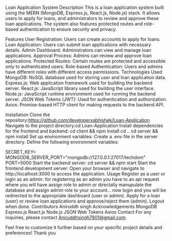 Loan Application System
Description
This is a loan application system built using the MERN (MongoDB, Express.js, React.js, Node.js) stack. It allows users to apply for loans, and administrators to review and approve these loan applications. The system also features protected routes and role-based authentication to ensure security and privacy.

Features
User Registration: Users can create accounts to apply for loans.
Loan Application: Users can submit loan applications with necessary details.
Admin Dashboard: Administrators can view and manage loan applications.
Approval Process: Admins can review and approve loan applications.
Protected Routes: Certain routes are protected and accessible only to authenticated users.
Role-based Authentication: Users and admins have different roles with different access permissions.
Technologies Used
MongoDB: NoSQL database used for storing user and loan application data.
Express.js: Web application framework used for building the backend server.
React.js: JavaScript library used for building the user interface.
Node.js: JavaScript runtime environment used for running the backend server.
JSON Web Tokens (JWT): Used for authentication and authorization.
Axios: Promise-based HTTP client for making requests to the backend API.

Installation
Clone the repository:https://github.com/developerxabhishek/Loan-Application
Navigate to the project directory:cd Loan-Application
Install dependencies for the frontend and backend:
cd client && npm install
cd ..
cd server && npm install
Set up environment variables:
Create a .env file in the server directory.
Define the following environment variables:

SECRET_KEY=<your jwtkey>
MONGODB_SERVER_PORT="mongodb://127.0.0.1:27017/techdom"
PORT=5000
Start the backend server:
cd server && npm start
Start the frontend development server:
Open your browser and navigate to http://localhost:3000 to access the application.
Usage
Register as a user or login as an admin.
for registering as an admin you have to an api request where you will have assign role to admin or directally manupulate the database and assign admin role to your account...
now login and you will be redirected to the appropriate dashboard (user or admin).
Apply for a loan (user) or review loan applications and approve/reject them (admin).
Logout when done.
Contributors
Aniruddh singh 
Acknowledgements
MongoDB
Express.js
React.js
Node.js
JSON Web Tokens
Axios
Contact
For any inquiries, please contact Aniruddhsingh7901@gmail.com.

Feel free to customize it further based on your specific project details and preferences!
Thank you

